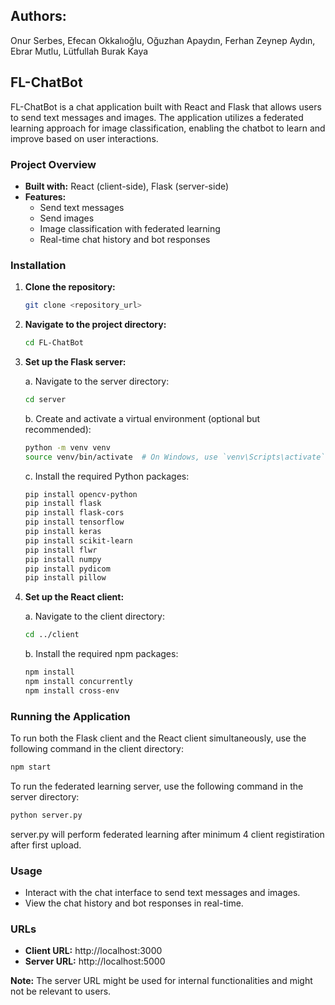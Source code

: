 ## Authors:
Onur Serbes, Efecan Okkalıoğlu, Oğuzhan Apaydın, Ferhan Zeynep Aydın, Ebrar Mutlu, Lütfullah Burak Kaya

## FL-ChatBot

FL-ChatBot is a chat application built with React and Flask that allows users to send text messages and images. The application utilizes a federated learning approach for image classification, enabling the chatbot to learn and improve based on user interactions.

### Project Overview

- **Built with:** React (client-side), Flask (server-side)
- **Features:**
  - Send text messages
  - Send images
  - Image classification with federated learning
  - Real-time chat history and bot responses

### Installation

1. **Clone the repository:**

   ```bash
   git clone <repository_url>
   ```

2. **Navigate to the project directory:**

   ```bash
   cd FL-ChatBot
   ```

3. **Set up the Flask server:**

   a. Navigate to the server directory:

   ```bash
   cd server
   ```

   b. Create and activate a virtual environment (optional but recommended):

   ```bash
   python -m venv venv
   source venv/bin/activate  # On Windows, use `venv\Scripts\activate`
   ```

   c. Install the required Python packages:

   ```bash
   pip install opencv-python
   pip install flask
   pip install flask-cors
   pip install tensorflow
   pip install keras
   pip install scikit-learn
   pip install flwr
   pip install numpy
   pip install pydicom
   pip install pillow
   ```

4. **Set up the React client:**

   a. Navigate to the client directory:

   ```bash
   cd ../client
   ```

   b. Install the required npm packages:

   ```bash
   npm install
   npm install concurrently
   npm install cross-env
   ```

### Running the Application

To run both the Flask client and the React client simultaneously, use the following command in the client directory:

```bash
npm start
```

To run the federated learning server, use the following command in the server directory:

```bash
python server.py
```

server.py will perform federated learning after minimum 4 client registiration after first upload.

### Usage

- Interact with the chat interface to send text messages and images.
- View the chat history and bot responses in real-time.

### URLs

- **Client URL:** http://localhost:3000
- **Server URL:** http://localhost:5000

**Note:** The server URL might be used for internal functionalities and might not be relevant to users.
